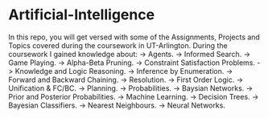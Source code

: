 # Artificial-Intelligence
In this repo, you will get versed with some of the Assignments, Projects and Topics covered during the coursework in UT-Arlington.
During the coursework I gained knowledge about:
-> Agents.
-> Informed Search.
-> Game Playing.
-> Alpha-Beta Pruning.
-> Constraint Satisfaction Problems.
-> Knowledge and Logic Reasoning.
-> Inference by Enumeration.
-> Forward and Backward Chaining.
-> Resolution.
-> First Order Logic.
-> Unification & FC/BC.
-> Planning.
-> Probabilities.
-> Baysian Networks.
-> Prior and Posterior Probabilities.
-> Machine Learning.
-> Decision Trees.
-> Bayesian Classifiers.
-> Nearest Neighbours.
-> Neural Networks.

